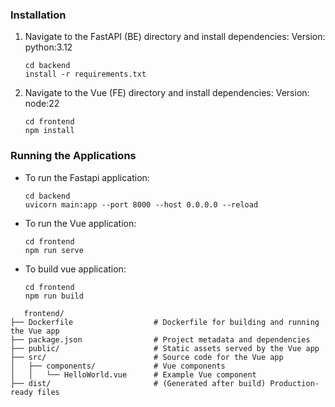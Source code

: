 ### Installation
1. Navigate to the FastAPI (BE) directory and install dependencies:
   Version: python:3.12
   ```
   cd backend
   install -r requirements.txt
   ```

2. Navigate to the Vue (FE) directory and install dependencies:
   Version: node:22
   ```
   cd frontend
   npm install
   ```

### Running the Applications

- To run the Fastapi application:
  ```
  cd backend
  uvicorn main:app --port 8000 --host 0.0.0.0 --reload
  ```

- To run the Vue application:
  ```
  cd frontend
  npm run serve
  ```

- To build vue application:
   ```
   cd frontend
   npm run build
   ```

```
   frontend/
├── Dockerfile                  # Dockerfile for building and running the Vue app
├── package.json                # Project metadata and dependencies
├── public/                     # Static assets served by the Vue app
├── src/                        # Source code for the Vue app
│   ├── components/             # Vue components
│   │   └── HelloWorld.vue      # Example Vue component
├── dist/                       # (Generated after build) Production-ready files
```
